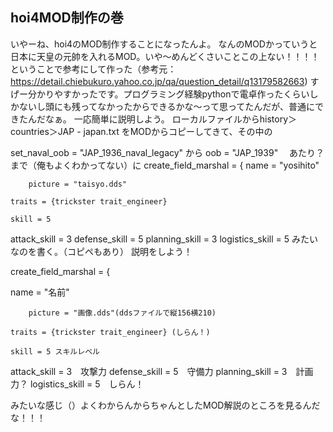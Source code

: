 ## hoi4MOD制作の巻

いやーね、hoi4のMOD制作することになったんよ。
なんのMODかっていうと日本に天皇の元帥を入れるMOD。いや～めんどくさいことこの上ない！！！！
ということで参考にして作った（参考元：https://detail.chiebukuro.yahoo.co.jp/qa/question_detail/q13179582663)
すげー分かりやすかったです。プログラミング経験pythonで電卓作ったくらいしかないし頭にも残ってなかったからできるかな～って思ってたんだが、普通にできたんだなぁ。
一応簡単に説明しよう。
ローカルファイルからhistory＞countries＞JAP - japan.txt をMODからコピーしてきて、その中の

set_naval_oob = "JAP_1936_naval_legacy"
から
oob = "JAP_1939"　
あたり？まで（俺もよくわかってない）に
create_field_marshal = {
name = "yosihito"

		picture = "taisyo.dds"

	traits = {trickster trait_engineer}

	skill = 5

attack_skill = 3
	defense_skill = 5
	planning_skill = 3
	logistics_skill = 5
  みたいなのを書く。（コピペもあり）
  説明をしよう！
  
  create_field_marshal = {
  
  name = "名前"

		picture = "画像.dds"(ddsファイルで縦156横210)

	traits = {trickster trait_engineer} (しらん！)

	skill = 5 スキルレベル

attack_skill = 3　攻撃力
	defense_skill = 5　守備力
	planning_skill = 3　計画力？
	logistics_skill = 5　しらん！
  
  みたいな感じ（）よくわからんからちゃんとしたMOD解説のところを見るんだな！！！
  
